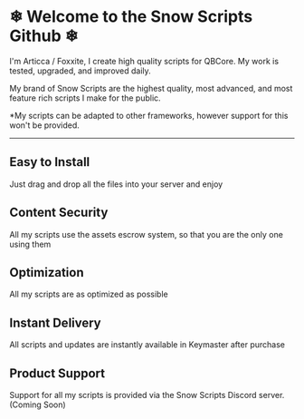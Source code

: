 <!-- @format -->

# ❄ Welcome to the Snow Scripts Github ❄

I'm Articca / Foxxite, I create high quality scripts for QBCore. My work is tested, upgraded, and improved daily.

My brand of Snow Scripts are the highest quality, most advanced, and most feature rich scripts I make for the public.

\*My scripts can be adapted to other frameworks, however support for this won't be provided.

---

## Easy to Install

Just drag and drop all the files into your server and enjoy

## Content Security

All my scripts use the assets escrow system, so that you are the only one using them

## Optimization

All my scripts are as optimized as possible

## Instant Delivery

All scripts and updates are instantly available in Keymaster after purchase

## Product Support

Support for all my scripts is provided via the Snow Scripts Discord server. (Coming Soon)
